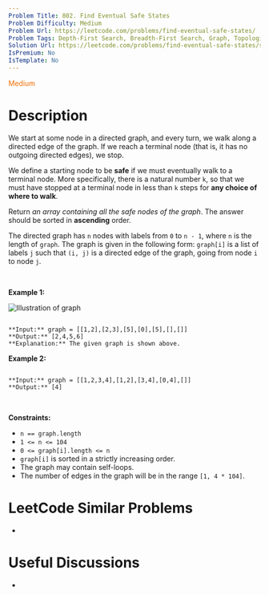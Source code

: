 ```yaml
---
Problem Title: 802. Find Eventual Safe States
Problem Difficulty: Medium
Problem Url: https://leetcode.com/problems/find-eventual-safe-states/
Problem Tags: Depth-First Search, Breadth-First Search, Graph, Topological Sort
Solution Url: https://leetcode.com/problems/find-eventual-safe-states/solution/
IsPremium: No
IsTemplate: No
---
```


<span style="color: rgb(239, 108, 0);">Medium</span>

# Description

We start at some node in a directed graph, and every turn, we walk along a directed edge of the graph. If we reach a terminal node (that is, it has no outgoing directed edges), we stop.


We define a starting node to be **safe** if we must eventually walk to a terminal node. More specifically, there is a natural number `k`, so that we must have stopped at a terminal node in less than `k` steps for **any choice of where to walk**.


Return *an array containing all the safe nodes of the graph*. The answer should be sorted in **ascending** order.


The directed graph has `n` nodes with labels from `0` to `n - 1`, where `n` is the length of `graph`. The graph is given in the following form: `graph[i]` is a list of labels `j` such that `(i, j)` is a directed edge of the graph, going from node `i` to node `j`.


 


**Example 1:**


![Illustration of graph](https://s3-lc-upload.s3.amazonaws.com/uploads/2018/03/17/picture1.png)

```

**Input:** graph = [[1,2],[2,3],[5],[0],[5],[],[]]
**Output:** [2,4,5,6]
**Explanation:** The given graph is shown above.

```

**Example 2:**



```

**Input:** graph = [[1,2,3,4],[1,2],[3,4],[0,4],[]]
**Output:** [4]

```

 


**Constraints:**


* `n == graph.length`
* `1 <= n <= 104`
* `0 <= graph[i].length <= n`
* `graph[i]` is sorted in a strictly increasing order.
* The graph may contain self-loops.
* The number of edges in the graph will be in the range `[1, 4 * 104]`.




# LeetCode Similar Problems

- []()

# Useful Discussions

- []()
